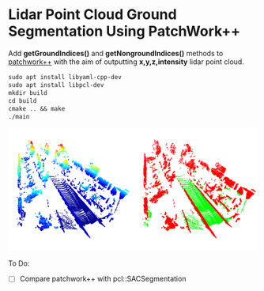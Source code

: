 # Lidar Point Cloud Ground Segmentation Using PatchWork++

Add **getGroundIndices()** and **getNongroundIndices()** methods to [patchwork++](https://github.com/url-kaist/patchwork-plusplus) with the aim of outputting **x,y,z,intensity** lidar point cloud.

```shell
sudo apt install libyaml-cpp-dev
sudo apt install libpcl-dev
mkdir build
cd build
cmake .. && make
./main
```

![fig](misc/fig.png)

To Do:

- [ ] Compare patchwork++ with pcl::SACSegmentation